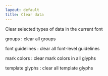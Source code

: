```yaml
---
layout: default
title: Clear data
---
```


Clear selected types of data in the current font

<div class='row'>

<div class='col' markdown='1'>
</div>

<div class='col' markdown='1'>
groups
: clear all groups

font guidelines
: clear all font-level guidelines

mark colors
: clear mark colors in all glyphs

template glyphs
: clear all template glyphs
</div>

</div>